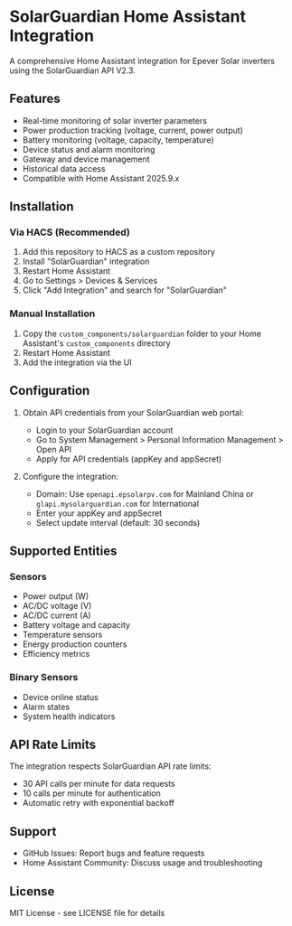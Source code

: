 # SolarGuardian Home Assistant Integration

A comprehensive Home Assistant integration for Epever Solar inverters using the SolarGuardian API V2.3.

## Features

- Real-time monitoring of solar inverter parameters
- Power production tracking (voltage, current, power output)
- Battery monitoring (voltage, capacity, temperature)
- Device status and alarm monitoring
- Gateway and device management
- Historical data access
- Compatible with Home Assistant 2025.9.x

## Installation

### Via HACS (Recommended)

1. Add this repository to HACS as a custom repository
2. Install "SolarGuardian" integration
3. Restart Home Assistant
4. Go to Settings > Devices & Services
5. Click "Add Integration" and search for "SolarGuardian"

### Manual Installation

1. Copy the `custom_components/solarguardian` folder to your Home Assistant's `custom_components` directory
2. Restart Home Assistant
3. Add the integration via the UI

## Configuration

1. Obtain API credentials from your SolarGuardian web portal:
   - Login to your SolarGuardian account
   - Go to System Management > Personal Information Management > Open API
   - Apply for API credentials (appKey and appSecret)

2. Configure the integration:
   - Domain: Use `openapi.epsolarpv.com` for Mainland China or `glapi.mysolarguardian.com` for International
   - Enter your appKey and appSecret
   - Select update interval (default: 30 seconds)

## Supported Entities

### Sensors
- Power output (W)
- AC/DC voltage (V)
- AC/DC current (A)
- Battery voltage and capacity
- Temperature sensors
- Energy production counters
- Efficiency metrics

### Binary Sensors
- Device online status
- Alarm states
- System health indicators

## API Rate Limits

The integration respects SolarGuardian API rate limits:
- 30 API calls per minute for data requests
- 10 calls per minute for authentication
- Automatic retry with exponential backoff

## Support

- GitHub Issues: Report bugs and feature requests
- Home Assistant Community: Discuss usage and troubleshooting

## License

MIT License - see LICENSE file for details
